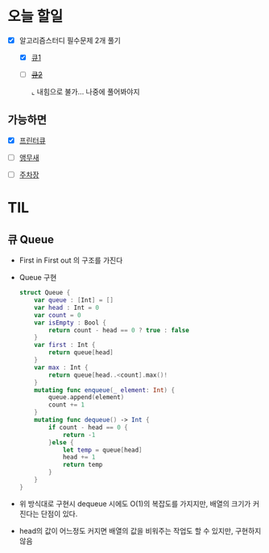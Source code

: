 # 오늘 할일

- [x] 알고리즘스터디 필수문제 2개 풀기

  - [x] [큐1](https://www.acmicpc.net/problem/10845)

  - [ ] ~~[큐2](https://www.acmicpc.net/problem/18258)~~

    ⌞ 내힘으로 불가... 나중에 풀어봐야지



## 가능하면

- [x] [프린터큐](https://www.acmicpc.net/problem/1966)
- [ ] [앵무새](https://www.acmicpc.net/problem/14713)
- [ ] [주차장](https://www.acmicpc.net/problem/5464)





# TIL

## 큐 Queue

- First in First out 의 구조를 가진다

- Queue 구현

  ``` swift
  struct Queue {
      var queue : [Int] = []
      var head : Int = 0
      var count = 0
      var isEmpty : Bool {
          return count - head == 0 ? true : false
      }
      var first : Int {
          return queue[head]
      }
      var max : Int {
          return queue[head..<count].max()!
      }
      mutating func enqueue(_ element: Int) {
          queue.append(element)
          count += 1
      }
      mutating func dequeue() -> Int {
          if count - head == 0 {
              return -1
          }else {
              let temp = queue[head]
              head += 1
              return temp
          }
      }
  }
  ```

- 위 방식대로 구현시 dequeue 시에도 O(1)의 복잡도를 가지지만, 배열의 크기가 커진다는 단점이 있다.
- head의 값이 어느정도 커지면 배열의 값을 비워주는 작업도 할 수 있지만, 구현하지 않음